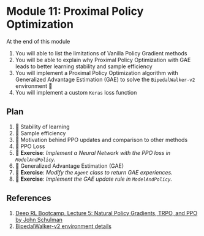 # Module 11: Proximal Policy Optimization

At the end of this module

1. You will able to list the limitations of Vanilla Policy Gradient methods
2. You will be able to explain why Proximal Policy Optimization with GAE leads to better learning stability and sample efficiency
3. You will implement a Proximal Policy Optimization algorithm with Generalized Advantage Estimation (GAE) to solve 
the `BipedalWalker-v2` environment :tada:
4. You will implement a custom `Keras` loss function

## Plan 

1. :movie_camera: Stability of learning
2. :movie_camera: Sample efficiency
3. :movie_camera: Motivation behind PPO updates and comparison to other methods
4. :movie_camera: PPO Loss
5. :pencil: **Exercise**: *Implement a Neural Network with the PPO loss in `ModelAndPolicy`.*
6. :movie_camera: Generalized Advantage Estimation (GAE)
7. :pencil: **Exercise**: *Modify the `Agent` class to return GAE experiences.*
8. :pencil: **Exercise**: *Implement the GAE update rule in `ModelAndPolicy`.*

## References

1. [Deep RL Bootcamp, Lecture 5: Natural Policy Gradients, TRPO, and PPO by John Schulman](https://www.youtube.com/watch?v=xvRrgxcpaHY)
2. [BipedalWalker-v2 environment details](https://github.com/openai/gym/wiki/Leaderboard#bipedalwalker-v2)
